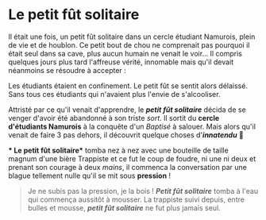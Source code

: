 # Le petit fût solitaire

Il était une fois, un petit fût solitaire dans un cercle étudiant Namurois, plein de vie et de houblon.
Ce petit bout de chou ne comprenait pas pourquoi il était seul dans sa cave, plus aucun humain ne venait le voir...
Il compris quelques jours plus tard l'affreuse vérité, innomable mais qu'il devait néanmoins se résoudre à accepter :

Les étudiants étaient en confinement.
Le petit fût se sentit alors délaissé.
Sans tous ces étudiants qui n'avaient plus l'envie de s'alcooliser.


Attristé par ce qu'il venait d'apprendre, le __*petit fût solitaire*__ décida de se venger d'avoir été abandonné à son triste _sort_. 
Il sortit du __cercle d'étudiants Namurois__ à la conquête d'un *Baptisé* à salouer. Mais alors qu'il venait de faire 3 pas dehors, il découvrit quelque choses d'__*innatendu*__ :tada:
 
__* Le petit fût solitaire*__ tomba nez à nez avec une bouteille de taille magnum d'une bière Trappiste et ce fut le coup de foudre, ni une ni deux et prenant son courage à deux _mains_,
il commenca la conversation par une blague tellement nulle qu'il se mit sous __pression__ !

> Je ne subis pas la pression, je la bois !
__*Petit fût solitaire*__ tomba à l'eau qui commença aussitôt à mousser. La trappiste suivi depuis, entre bulles et mousse, __*petit fût solitaire*__ ne fut plus jamais seul.
